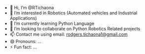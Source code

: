 - 👋 Hi, I’m @RTichaona
- 👀 I’m interested in Robotics (Automated vehicles and Industrial Applications)
- 🌱 I’m currently learning Python Language
- 💞️ I’m looking to collaborate on Python Robotics Related projects
- 📫 Contact me using email: rodgers.tichaona1@gmail.com
- 😄 Pronouns: ...
- ⚡ Fun fact: ...

<!---
RTichaona/RTichaona is a ✨ special ✨ repository because its `README.md` (this file) appears on your GitHub profile.
You can click the Preview link to take a look at your changes.
--->
